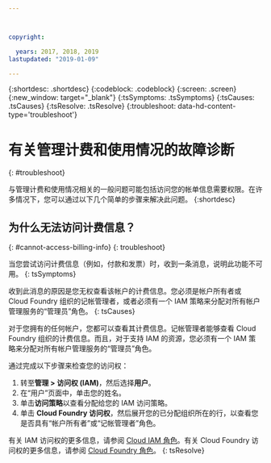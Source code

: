 ```yaml
---



copyright:

  years: 2017, 2018, 2019
lastupdated: "2019-01-09"

---
```


{:shortdesc: .shortdesc}
{:codeblock: .codeblock}
{:screen: .screen}
{:new_window: target="_blank"}
{:tsSymptoms: .tsSymptoms}
{:tsCauses: .tsCauses}
{:tsResolve: .tsResolve}
{:troubleshoot: data-hd-content-type='troubleshoot'}


# 有关管理计费和使用情况的故障诊断
{: #troubleshoot}

与管理计费和使用情况相关的一般问题可能包括访问您的帐单信息需要权限。在许多情况下，您可以通过以下几个简单的步骤来解决此问题。
{:shortdesc}


## 为什么无法访问计费信息？
{: #cannot-access-billing-info}
{: troubleshoot}

当您尝试访问计费信息（例如，付款和发票）时，收到一条消息，说明此功能不可用。
{: tsSymptoms}

收到此消息的原因是您无权查看该帐户的计费信息。您必须是帐户所有者或 Cloud Foundry 组织的记帐管理者，或者必须有一个 IAM 策略来分配对所有帐户管理服务的“管理员”角色。
{: tsCauses}

对于您拥有的任何帐户，您都可以查看其计费信息。记帐管理者能够查看 Cloud Foundry 组织的计费信息。而且，对于支持 IAM 的资源，您必须有一个 IAM 策略来分配对所有帐户管理服务的“管理员”角色。

通过完成以下步骤来检查您的访问权：

  1. 转至**管理 > 访问权 (IAM)**，然后选择**用户**。
  2. 在“用户”页面中，单击您的姓名。
  3. 单击**访问策略**以查看分配给您的 IAM 访问策略。
  4. 单击 **Cloud Foundry 访问权**，然后展开您的已分配组织所在的行，以查看您是否具有“帐户所有者”或“记帐管理者”角色。

有关 IAM 访问权的更多信息，请参阅 [Cloud IAM 角色](/docs/iam?topic=iam-userroles)。有关 Cloud Foundry 访问权的更多信息，请参阅 [Cloud Foundry 角色](/docs/iam?topic=iam-cfaccess)。
{: tsResolve}
